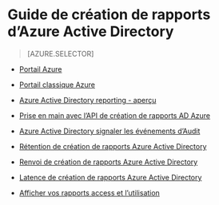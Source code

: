 <properties
   pageTitle="Guide de création de rapports d’Azure Active Directory | Microsoft Azure"
   description="Un repère contenant tous les articles Azure Active Directory Reporting"
   services="active-directory"
   documentationCenter=""
   authors="dhanyahk"
   manager="femila"
   editor=""/>

<tags
   ms.service="active-directory"
   ms.devlang="na"
   ms.topic="article"
   ms.tgt_pltfrm="na"
   ms.workload="identity"
   ms.date="10/24/2016"
   ms.author="femila"/>


# <a name="azure-active-directory-reporting-guide"></a>Guide de création de rapports d’Azure Active Directory

> [AZURE.SELECTOR]
- [Portail Azure](active-directory-reporting-azure-portal.md)
- [Portail classique Azure](active-directory-reporting-guide.md)

 - [Azure Active Directory reporting - aperçu](active-directory-reporting-azure-portal.md)
 - [Prise en main avec l’API de création de rapports AD Azure](active-directory-reporting-api-getting-started.md)
 - [Azure Active Directory signaler les événements d’Audit](active-directory-reporting-audit-events.md)
 - [Rétention de création de rapports Azure Active Directory](active-directory-reporting-retention.md)
 - [Renvoi de création de rapports Azure Active Directory](active-directory-reporting-backfill.md)
 - [Latence de création de rapports Azure Active Directory](active-directory-reporting-latencies.md)
 - [Afficher vos rapports access et l’utilisation](active-directory-view-access-usage-reports.md)
